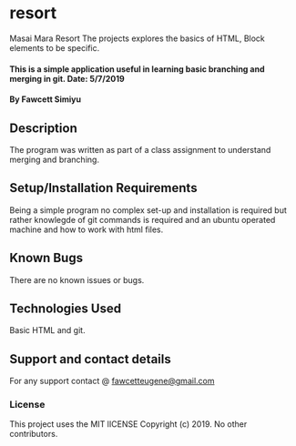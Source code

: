 # resort
Masai Mara Resort
The projects explores the basics of HTML, Block elements to be specific.  
#### This is a simple application useful in learning basic branching and merging in git. Date: 5/7/2019
#### By Fawcett Simiyu
## Description
The program was written as part of a class assignment to understand merging and branching.
## Setup/Installation Requirements
Being a simple program no complex set-up and installation is required but rather knowlegde of git commands is required and an ubuntu operated machine and how to work with html files. 
## Known Bugs
There are no known issues or bugs.
## Technologies Used
Basic HTML and git.
## Support and contact details
For any support contact @ fawcetteugene@gmail.com
### License
This project uses the MIT lICENSE
Copyright (c) 2019. No other contributors.
